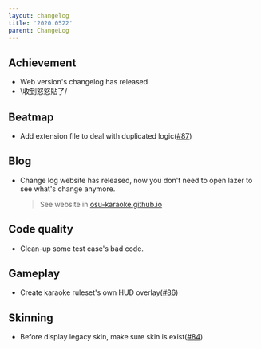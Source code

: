 ```yaml
---
layout: changelog
title: '2020.0522'
parent: ChangeLog
---
```


## Achievement

- Web version's changelog has released
- \收到怒怒貼了/

## Beatmap

- Add extension file to deal with duplicated logic([#87](https://github.com/osu-Karaoke/osu-Karaoke/pull/87))

## Blog

- Change log website has released, now you don't need to open lazer to see what's change anymore.
    
  > See website in [osu-karaoke.github.io](https://osu-karaoke.github.io/) 

## Code quality

- Clean-up some test case's bad code.

## Gameplay

- Create karaoke ruleset's own HUD overlay([#86](https://github.com/osu-Karaoke/osu-Karaoke/pull/86))

## Skinning

- Before display legacy skin, make sure skin is exist([#84](https://github.com/osu-Karaoke/osu-Karaoke/pull/84))